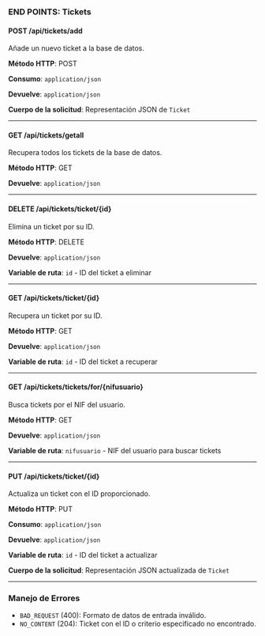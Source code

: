 ### END POINTS: Tickets

#### POST /api/tickets/add
Añade un nuevo ticket a la base de datos.

**Método HTTP**: POST

**Consumo**: `application/json`

**Devuelve**: `application/json`

**Cuerpo de la solicitud**: Representación JSON de `Ticket`

---

#### GET /api/tickets/getall
Recupera todos los tickets de la base de datos.

**Método HTTP**: GET

**Devuelve**: `application/json`

---

#### DELETE /api/tickets/ticket/{id}
Elimina un ticket por su ID.

**Método HTTP**: DELETE

**Devuelve**: `application/json`

**Variable de ruta**: `id` - ID del ticket a eliminar

---

#### GET /api/tickets/ticket/{id}
Recupera un ticket por su ID.

**Método HTTP**: GET

**Devuelve**: `application/json`

**Variable de ruta**: `id` - ID del ticket a recuperar

---

#### GET /api/tickets/tickets/for/{nifusuario}
Busca tickets por el NIF del usuario.

**Método HTTP**: GET

**Devuelve**: `application/json`

**Variable de ruta**: `nifusuario` - NIF del usuario para buscar tickets

---

#### PUT /api/tickets/ticket/{id}
Actualiza un ticket con el ID proporcionado.

**Método HTTP**: PUT

**Consumo**: `application/json`

**Devuelve**: `application/json`

**Variable de ruta**: `id` - ID del ticket a actualizar

**Cuerpo de la solicitud**: Representación JSON actualizada de `Ticket`

---

### Manejo de Errores

- `BAD_REQUEST` (400): Formato de datos de entrada inválido.
- `NO_CONTENT` (204): Ticket con el ID o criterio especificado no encontrado.